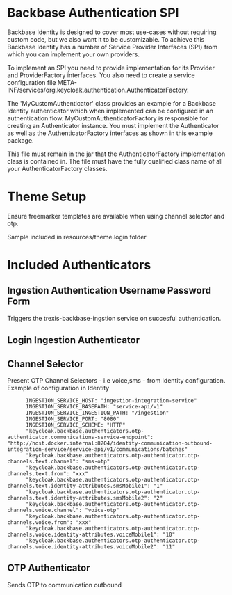 # Backbase Authentication SPI

Backbase Identity is designed to cover most use-cases without requiring custom code, but we also want it to be customizable.
To achieve this Backbase Identity has a number of Service Provider Interfaces (SPI) from which you can implement your
own providers.


To implement an SPI you need to provide implementation for its Provider and ProviderFactory interfaces.
You also need to create a service configuration file META-INF/services/org.keycloak.authentication.AuthenticatorFactory.

The 'MyCustomAuthenticator' class provides an example for a Backbase Identity authenticator which when implemented can be configured in an authentication flow. 
MyCustomAuthenticatorFactory is responsible for creating an Authenticator instance.
You must implement the Authenticator as well as the AuthenticatorFactory interfaces as shown in this example package.


This file must remain in the jar that the AuthenticatorFactory implementation class is contained in.
The file must have the fully qualified class name of all your AuthenticatorFactory classes.

# Theme Setup
Ensure freemarker templates are available when using channel selector and otp.

Sample included in resources/theme.login folder

# Included Authenticators
## Ingestion Authentication Username Password Form
Triggers the trexis-backbase-ingstion service on succesful authentication.
## Login Ingestion Authenticator
## Channel Selector
Present OTP Channel Selectors - i.e voice,sms -  from Identity configuration. Example of configuration in Identity

```
      INGESTION_SERVICE_HOST: "ingestion-integration-service"
      INGESTION_SERVICE_BASEPATH: "service-api/v1"
      INGESTION_SERVICE_INGESTION_PATH: "/ingestion"
      INGESTION_SERVICE_PORT: "8080"
      INGESTION_SERVICE_SCHEME: "HTTP"
      "keycloak.backbase.authenticators.otp-authenticator.communications-service-endpoint": "http://host.docker.internal:8204/identity-communication-outbound-integration-service/service-api/v1/communications/batches"
      "keycloak.backbase.authenticators.otp-authenticator.otp-channels.text.channel": "sms-otp"
      "keycloak.backbase.authenticators.otp-authenticator.otp-channels.text.from": "xxx"
      "keycloak.backbase.authenticators.otp-authenticator.otp-channels.text.identity-attributes.smsMobile1": "1"
      "keycloak.backbase.authenticators.otp-authenticator.otp-channels.text.identity-attributes.smsMobile2": "2"
      "keycloak.backbase.authenticators.otp-authenticator.otp-channels.voice.channel": "voice-otp"
      "keycloak.backbase.authenticators.otp-authenticator.otp-channels.voice.from": "xxx"
      "keycloak.backbase.authenticators.otp-authenticator.otp-channels.voice.identity-attributes.voiceMobile1": "10"
      "keycloak.backbase.authenticators.otp-authenticator.otp-channels.voice.identity-attributes.voiceMobile2": "11"
```
## OTP Authenticator
Sends OTP to communication outbound


